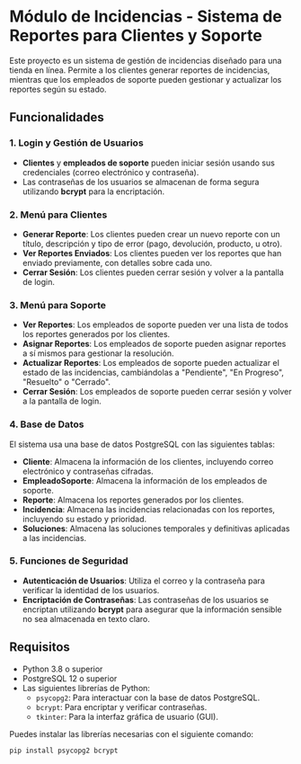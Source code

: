 # Módulo de Incidencias - Sistema de Reportes para Clientes y Soporte

Este proyecto es un sistema de gestión de incidencias diseñado para una tienda en línea. Permite a los clientes generar reportes de incidencias, mientras que los empleados de soporte pueden gestionar y actualizar los reportes según su estado.

## Funcionalidades

### 1. **Login y Gestión de Usuarios**
   - **Clientes** y **empleados de soporte** pueden iniciar sesión usando sus credenciales (correo electrónico y contraseña).
   - Las contraseñas de los usuarios se almacenan de forma segura utilizando **bcrypt** para la encriptación.

### 2. **Menú para Clientes**
   - **Generar Reporte**: Los clientes pueden crear un nuevo reporte con un título, descripción y tipo de error (pago, devolución, producto, u otro).
   - **Ver Reportes Enviados**: Los clientes pueden ver los reportes que han enviado previamente, con detalles sobre cada uno.
   - **Cerrar Sesión**: Los clientes pueden cerrar sesión y volver a la pantalla de login.

### 3. **Menú para Soporte**
   - **Ver Reportes**: Los empleados de soporte pueden ver una lista de todos los reportes generados por los clientes.
   - **Asignar Reportes**: Los empleados de soporte pueden asignar reportes a sí mismos para gestionar la resolución.
   - **Actualizar Reportes**: Los empleados de soporte pueden actualizar el estado de las incidencias, cambiándolas a "Pendiente", "En Progreso", "Resuelto" o "Cerrado".
   - **Cerrar Sesión**: Los empleados de soporte pueden cerrar sesión y volver a la pantalla de login.

### 4. **Base de Datos**
   El sistema usa una base de datos PostgreSQL con las siguientes tablas:
   - **Cliente**: Almacena la información de los clientes, incluyendo correo electrónico y contraseñas cifradas.
   - **EmpleadoSoporte**: Almacena la información de los empleados de soporte.
   - **Reporte**: Almacena los reportes generados por los clientes.
   - **Incidencia**: Almacena las incidencias relacionadas con los reportes, incluyendo su estado y prioridad.
   - **Soluciones**: Almacena las soluciones temporales y definitivas aplicadas a las incidencias.

### 5. **Funciones de Seguridad**
   - **Autenticación de Usuarios**: Utiliza el correo y la contraseña para verificar la identidad de los usuarios.
   - **Encriptación de Contraseñas**: Las contraseñas de los usuarios se encriptan utilizando **bcrypt** para asegurar que la información sensible no sea almacenada en texto claro.

## Requisitos

- Python 3.8 o superior
- PostgreSQL 12 o superior
- Las siguientes librerías de Python:
  - `psycopg2`: Para interactuar con la base de datos PostgreSQL.
  - `bcrypt`: Para encriptar y verificar contraseñas.
  - `tkinter`: Para la interfaz gráfica de usuario (GUI).

Puedes instalar las librerías necesarias con el siguiente comando:

```bash
pip install psycopg2 bcrypt

